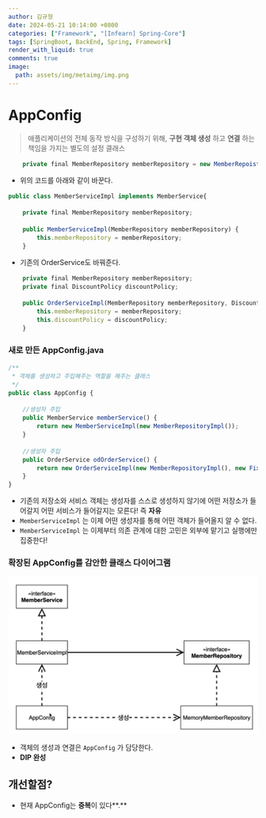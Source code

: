 ```yaml
---
author: 김규형
date: 2024-05-21 10:14:00 +0800
categories: ["Framework", "[Infearn] Spring-Core"]
tags: [SpringBoot, BackEnd, Spring, Framework]
render_with_liquid: true
comments: true
image:
  path: assets/img/metaimg/img.png
---
```


# AppConfig

> 애플리케이션의 전체 동작 방식을 구성하기 위해, **구현 객체 생성** 하고 **연결** 하는 책임을 가지는 별도의 설정 클래스
> 

```jsx
	private final MemberRepository memberRepository = new MemberRepoistryImpl();
```

- 위의 코드를 아래와 같이 바꾼다.

```jsx
public class MemberServiceImpl implements MemberService{

	private final MemberRepository memberRepository;

	public MemberServiceImpl(MemberRepository memberRepository) {
		this.memberRepository = memberRepository;
	}
```

- 기존의 OrderService도 바꿔준다.

```jsx
    private final MemberRepository memberRepository;
    private final DiscountPolicy discountPolicy;

    public OrderServiceImpl(MemberRepository memberRepository, DiscountPolicy discountPolicy) {
        this.memberRepository = memberRepository;
        this.discountPolicy = discountPolicy;
    }
```

### 새로 만든 AppConfig.java

```jsx
/**
 * 객체를 생성하고 주입해주는 역할을 해주는 클래스
 */
public class AppConfig {

    //생성자 주입
    public MemberService memberService() {
        return new MemberServiceImpl(new MemberRepositoryImpl());
    }

    //생성자 주입
    public OrderService odOrderService() {
        return new OrderServiceImpl(new MemberRepositoryImpl(), new FixDiscountPolicy());
    }
}
```

- 기존의 저장소와 서비스 객체는 생성자를 스스로 생성하지 않기에 어떤 저장소가 들어갈지 어떤 서비스가 들어갈지는 모른다! 즉 **자유**
- `MemberServiceImpl` 는 이제 어떤 생성자를 통해 어떤 객체가 들어올지 알 수 없다.
- `MemberServiceImpl` 는 이제부터 의존 관계에 대한 고민은 외부에 맡기고 실행에만 집중한다!

### 확장된 AppConfig를 감안한 클래스 다이어그램

![Untitled](img/springimg4/Untitled.png)

- 객체의 생성과 연결은 `AppConfig` 가 담당한다.
- **DIP 완성**

## 개선할점?

- 현재 AppConfig는 **중복**이 있다**.**